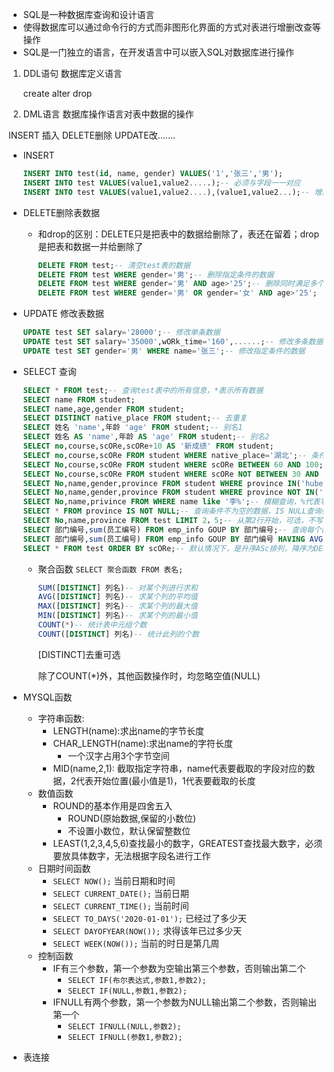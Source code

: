 - SQL是一种数据库查询和设计语言
- 使得数据库可以通过命令行的方式而非图形化界面的方式对表进行增删改查等操作
- SQL是一门独立的语言，在开发语言中可以嵌入SQL对数据库进行操作

1. DDL语句 数据库定义语言

   create alter drop

2. DML语言 数据库操作语言对表中数据的操作

  INSERT 插入 DELETE删除 UPDATE改.......

  - INSERT

    ```sql
    INSERT INTO test(id, name, gender) VALUES('1','张三','男');
    INSERT INTO test VALUES(value1,value2.....);-- 必须与字段一一对应
    INSERT INTO test VALUES(value1,value2....),(value1,value2...);-- 增加多条数据
    ```
  - DELETE删除表数据
     
    - 和drop的区别：DELETE只是把表中的数据给删除了，表还在留着；drop是把表和数据一并给删除了
      ```sql
      DELETE FROM test;-- 清空test表的数据
      DELETE FROM test WHERE gender='男';-- 删除指定条件的数据
      DELETE FROM test WHERE gender='男' AND age>'25';-- 删除同时满足多个条件的数据
      DELETE FROM test WHERE gender='男' OR gender='女' AND age>'25';
      ```
  - UPDATE 修改表数据
    ```sql
    UPDATE test SET salary='28000';-- 修改单条数据
    UPDATE test SET salary='35000',wORk_time='160',......;-- 修改多条数据
    UPDATE test SET gender='男' WHERE name='张三';-- 修改指定条件的数据
    ```
     
  - SELECT 查询
    ```sql
    SELECT * FROM test;-- 查询test表中的所有信息，*表示所有数据
    SELECT name FROM student;
    SELECT name,age,gender FROM student;
    SELECT DISTINCT native_place FROM student;-- 去重复
    SELECT 姓名 'name',年龄 'age' FROM student;-- 别名1
    SELECT 姓名 AS 'name',年龄 AS 'age' FROM student;-- 别名2
    SELECT no,course,scORe,scORe+10 AS '新成绩' FROM student;
    SELECT no,course,scORe FROM student WHERE native_place='湖北';-- 条件查询
    SELECT No,course,scORe FROM student WHERE scORe BETWEEN 60 AND 100;-- 搜索在范围内的所有数据
    SELECT No,course,scORe FROM student WHERE scORe NOT BETWEEN 30 AND 59;-- 搜索不在范围内的所有数据
    SELECT No,name,gender,province FROM student WHERE province IN('hubei','nanjing');-- 搜索匹配值，只要满足一个就会有查询结果
    SELECT No,name,gender,province FROM student WHERE province NOT IN('hubei','nanjing');-- 搜索匹配值之外的数据
    SELECT No,name,privince FROM WHERE name like '李%';-- 模糊查询，%代表零或多个字符，_代表一个字符，NOT LIKE模糊查询不包括此条件的数据
    SELECT * FROM province IS NOT NULL;-- 查询条件不为空的数据，IS NULL查询条件为空的数据
    SELECT No,name,province FROM test LIMIT 2，5;-- 从第2行开始，可选，不写的话从0开始;总共要查询5行
    SELECT 部门编号,sum(员工编号) FROM emp_info GOUP BY 部门编号;-- 查询每个部门的人数，GOUP BY以部门编号分组
    SELECT 部门编号,sum(员工编号) FROM emp_info GOUP BY 部门编号 HAVING AVG(salary)>18000;-- having 必须与GROUP BY一起使用，having一般情况下都是聚合函数当作条件，但是WHERE不能写聚合函数
    SELECT * FROM test ORDER BY scORe;-- 默认情况下，是升序ASc排列，降序为DESC
    ```
    - 聚合函数  `SELECT 聚合函数 FROM 表名;`
      ```sql
      SUM([DISTINCT] 列名)-- 对某个列进行求和
      AVG([DISTINCT] 列名)-- 求某个列的平均值
      MAX([DISTINCT] 列名)-- 求某个列的最大值
      MIN([DISTINCT] 列名)-- 求某个列的最小值
      COUNT(*)-- 统计表中元组个数
      COUNT([DISTINCT] 列名)-- 统计此列的个数
      ```
      [DISTINCT]去重可选
        
      除了COUNT(*)外，其他函数操作时，均忽略空值(NULL)
     
  - MYSQL函数
    - 字符串函数:
      - LENGTH(name):求出name的字节长度
      - CHAR_LENGTH(name):求出name的字符长度
        - 一个汉字占用3个字节空间 
      - MID(name,2,1): 截取指定字符串，name代表要截取的字段对应的数据，2代表开始位置(最小值是1)，1代表要截取的长度
    - 数值函数 
      - ROUND的基本作用是四舍五入
        - ROUND(原始数据,保留的小数位)
        - 不设置小数位，默认保留整数位
      - LEAST(1,2,3,4,5,6)查找最小的数字，GREATEST查找最大数字，必须要放具体数字，无法根据字段名进行工作
    - 日期时间函数
      - `SELECT NOW();` 当前日期和时间
      - `SELECT CURRENT_DATE();` 当前日期
      - `SELECT CURRENT_TIME();` 当前时间
      - `SELECT TO_DAYS('2020-01-01');` 已经过了多少天
      - `SELECT DAYOFYEAR(NOW());` 求得该年已过多少天
      - `SELECT WEEK(NOW());` 当前的时日是第几周
    - 控制函数
      - IF有三个参数，第一个参数为空输出第三个参数，否则输出第二个
        - `SELECT IF(布尔表达式,参数1,参数2);`
        - `SELECT IF(NULL,参数1,参数2);`
      - IFNULL有两个参数，第一个参数为NULL输出第二个参数，否则输出第一个
        - `SELECT IFNULL(NULL,参数2);`
        - `SELECT IFNULL(参数1,参数2);`

  - 表连接